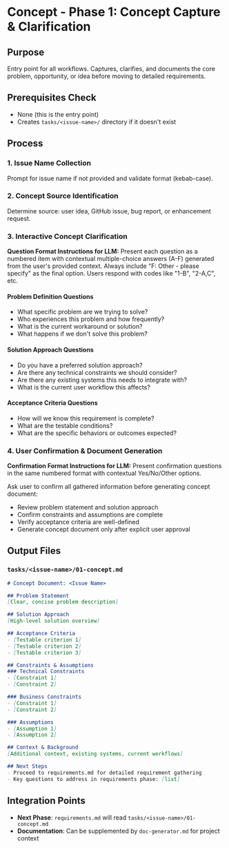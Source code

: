 # Concept - Phase 1: Concept Capture & Clarification

## Purpose
Entry point for all workflows. Captures, clarifies, and documents the core problem, opportunity, or idea before moving to detailed requirements.

## Prerequisites Check
- None (this is the entry point)
- Creates `tasks/<issue-name>/` directory if it doesn't exist

## Process

### 1. Issue Name Collection
Prompt for issue name if not provided and validate format (kebab-case).

### 2. Concept Source Identification
Determine source: user idea, GitHub issue, bug report, or enhancement request.

### 3. Interactive Concept Clarification

**Question Format Instructions for LLM:**
Present each question as a numbered item with contextual multiple-choice answers (A-F) generated from the user's provided context. Always include "F: Other - please specify" as the final option. Users respond with codes like "1-B", "2-A,C", etc.

#### Problem Definition Questions
- What specific problem are we trying to solve?
- Who experiences this problem and how frequently?
- What is the current workaround or solution?
- What happens if we don't solve this problem?

#### Solution Approach Questions
- Do you have a preferred solution approach?
- Are there any technical constraints we should consider?
- Are there any existing systems this needs to integrate with?
- What is the current user workflow this affects?

#### Acceptance Criteria Questions
- How will we know this requirement is complete?
- What are the testable conditions?
- What are the specific behaviors or outcomes expected?

### 4. User Confirmation & Document Generation

**Confirmation Format Instructions for LLM:**
Present confirmation questions in the same numbered format with contextual Yes/No/Other options.

Ask user to confirm all gathered information before generating concept document:
- Review problem statement and solution approach
- Confirm constraints and assumptions are complete
- Verify acceptance criteria are well-defined
- Generate concept document only after explicit user approval

## Output Files

### `tasks/<issue-name>/01-concept.md`
```markdown
# Concept Document: <Issue Name>

## Problem Statement
[Clear, concise problem description]

## Solution Approach
[High-level solution overview]

## Acceptance Criteria
- [Testable criterion 1]
- [Testable criterion 2] 
- [Testable criterion 3]

## Constraints & Assumptions
### Technical Constraints
- [Constraint 1]
- [Constraint 2]

### Business Constraints
- [Constraint 1]
- [Constraint 2]

### Assumptions
- [Assumption 1]
- [Assumption 2]

## Context & Background
[Additional context, existing systems, current workflows]

## Next Steps
- Proceed to requirements.md for detailed requirement gathering
- Key questions to address in requirements phase: [list]
```

## Integration Points
- **Next Phase**: `requirements.md` will read `tasks/<issue-name>/01-concept.md`
- **Documentation**: Can be supplemented by `doc-generator.md` for project context